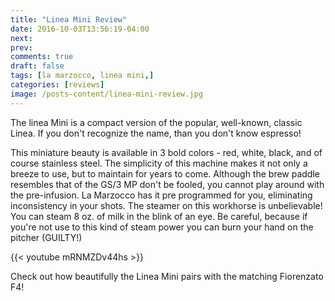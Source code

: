 ```yaml
---
title: "Linea Mini Review"
date: 2016-10-03T13:56:19-04:00
next: 
prev: 
comments: true
draft: false
tags: [la marzocco, linea mini,]
categories: [reviews]
image: /posts-content/linea-mini-review.jpg
---
```


The linea Mini is a compact version of the popular, well-known, classic Linea. If you don't recognize the name, than you don't know espresso! 

This miniature beauty is available in 3 bold colors - red, white, black, and of course stainless steel. The simplicity of this machine makes it not only a breeze to use, but to maintain for years to come. Although the brew paddle resembles that of the GS/3 MP don't be fooled, you cannot play around with the pre-infusion. La Marzocco has it pre programmed for you, eliminating inconsistency in your shots. The steamer on this workhorse is unbelievable! You can steam 8 oz. of milk in the blink of an eye. Be careful, because if you're not use to this kind of steam power you can burn your hand on the pitcher (GUILTY!) 

{{< youtube mRNMZDv44hs >}}

Check out how beautifully the Linea Mini pairs with the matching Fiorenzato F4!